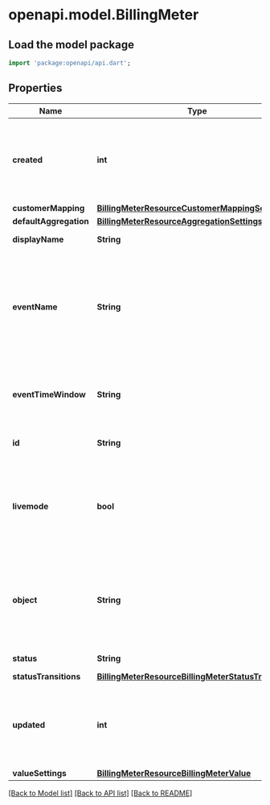 # openapi.model.BillingMeter

## Load the model package
```dart
import 'package:openapi/api.dart';
```

## Properties
Name | Type | Description | Notes
------------ | ------------- | ------------- | -------------
**created** | **int** | Time at which the object was created. Measured in seconds since the Unix epoch. | 
**customerMapping** | [**BillingMeterResourceCustomerMappingSettings**](BillingMeterResourceCustomerMappingSettings.md) |  | 
**defaultAggregation** | [**BillingMeterResourceAggregationSettings**](BillingMeterResourceAggregationSettings.md) |  | 
**displayName** | **String** | The meter's name. | 
**eventName** | **String** | The name of the meter event to record usage for. Corresponds with the `event_name` field on meter events. | 
**eventTimeWindow** | **String** | The time window to pre-aggregate meter events for, if any. | [optional] 
**id** | **String** | Unique identifier for the object. | 
**livemode** | **bool** | Has the value `true` if the object exists in live mode or the value `false` if the object exists in test mode. | 
**object** | **String** | String representing the object's type. Objects of the same type share the same value. | 
**status** | **String** | The meter's status. | 
**statusTransitions** | [**BillingMeterResourceBillingMeterStatusTransitions**](BillingMeterResourceBillingMeterStatusTransitions.md) |  | 
**updated** | **int** | Time at which the object was last updated. Measured in seconds since the Unix epoch. | 
**valueSettings** | [**BillingMeterResourceBillingMeterValue**](BillingMeterResourceBillingMeterValue.md) |  | 

[[Back to Model list]](../README.md#documentation-for-models) [[Back to API list]](../README.md#documentation-for-api-endpoints) [[Back to README]](../README.md)


